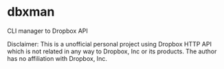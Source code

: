 dbxman
======

CLI manager to Dropbox API


Disclaimer: This is a unofficial personal project using Dropbox HTTP API which is not related in any way to Dropbox, Inc or its products. The author has no affiliation with Dropbox, Inc.
